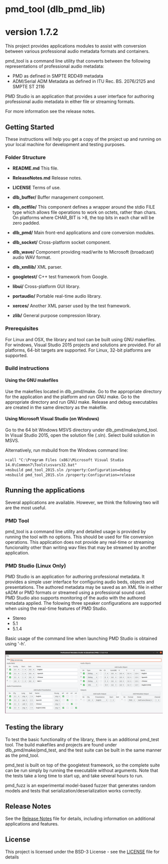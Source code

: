 # pmd_tool (dlb_pmd_lib)
# version 1.7.2

This project provides applications modules to assist with conversion between
various professional audio metadata formats and containers.

pmd_tool is a command line utility that converts between the following
representations of professional audio metadata:

- PMD as defined in SMPTE RDD49 metadata
- ADM/Serial ADM Metadata as defined in ITU Rec. BS. 2076/2125 and SMPTE ST 2116

PMD Studio is an application that provides a user interface for authoring
professional audio metadata in either file or streaming formats.

For more information see the release notes.

## Getting Started

These instructions will help you get a copy of the project up and
running on your local machine for development and testing purposes.

### Folder Structure

- **README.md** This file.

- **ReleaseNotes.md** Release notes.

- **LICENSE** Terms of use.

- **dlb_buffer/** Buffer management component.

- **dlb_octfile/** This component defines a wrapper around the stdio
  FILE type which allows file operations to work on octets, rather than chars.
  On platforms where CHAR_BIT is >8, the top bits in each char will be zero padded.

- **dlb_pmd/** Main front-end applications and core conversion modules.

- **dlb_socket/** Cross-platform socket component.

- **dlb_wave/** Component providing read/write to Microsoft (broadcast) audio WAV format.

- **dlb_xmllib/** XML parser.

- **googletest/** C++ test framework from Google.

- **libui/** Cross-platform GUI library.

- **portaudio/** Portable real-time audio library.

- **xerces/** Another XML parser used by the test framework.

- **zlib/** General purpose compression library.


### Prerequisites

For Linux and OSX, the library and tool can be built using GNU
makefiles. For windows, Visual Studio 2015 projects and solutions
are provided. For all platforms, 64-bit targets are supported.
For Linux, 32-bit platforms are supported.

### Build instructions

#### Using the GNU makefiles

Use the makefiles located in dlb_pmd/make. Go to the appropriate directory for
the application and the platform and run GNU make. Go to the
appropriate directory and run GNU make. Release and debug executables
are created in the same directory as the makefile.

#### Using Microsoft Visual Studio (on Windows)

Go to the 64 bit Windows MSVS directory under dlb_pmd/make/pmd_tool.
In Visual Studio 2015, open the solution file (.sln).  Select build solution
in MSVS.

Alternatively, run msbuild from the Windows command line:

```
>call "C:\Program Files (x86)\Microsoft Visual Studio 14.0\Common7\Tools\vsvars32.bat"
>msbuild pmd_tool_2015.sln /property:Configuration=debug
>msbuild pmd_tool_2015.sln /property:Configuration=release
```

## Running the applications

Several applications are available. However, we think the following two will are the most useful. 

### PMD Tool
pmd_tool is a command line utility and detailed usage is provided by
running the tool with no options. This should be used for file conversion
operations. This application does not provide any real-time or streaming
funcionality other than writing wav files that may be streamed by another
application.

### PMD Studio (Linux Only)
PMD Studio is an application for authoring professional metadata.
It provides a simple user interface for configuring audio beds, objects
and presentations. The authored metadata may be saved as an XML file in
either sADM or PMD formats or streamed using a professional sound card.  
PMD Studio also supports monitoring of the audio with the authored
metadata applied. The folowing three speaker configurations are supported when
using the real-time features of PMD Studio.
- Stereo
- 5.1
- 5.1.4

Basic usage of the command line when launching PMD Studio is obtained using '-h'.

![Screenshot of PMD Studio](pmd_studio.png)

## Testing the library

To test the basic functionality of the library, there is an additional
pmd_test tool. The build makefiles and projects are found under
dlb_pmd/make/pmd_test, and the test suite can be built in the same
manner as the pmd_tool.

pmd_test is built on top of the googletest framework, so the complete
suite can be run simply by running the executable without arguments.
Note that the tests take a long time to start up, and take several
hours to run.

pmd_fuzz is an experimental model-based fuzzer that generates random
models and tests that serialization/deserialization works correctly.


## Release Notes

See the [Release Notes](ReleaseNotes.md) file for details, including
information on additional applications and features.

## License

This project is licensed under the BSD-3 License - see the
[LICENSE](LICENSE) file for details
